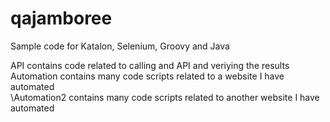 # qajamboree
Sample code for Katalon, Selenium, Groovy and Java

API contains code related to calling and API and veriying the results\
Automation contains many code scripts related to a website I have automated\
\Automation2 contains many code scripts related to another website I have automated
